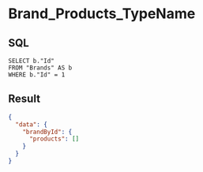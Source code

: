 # Brand_Products_TypeName

## SQL

```text
SELECT b."Id"
FROM "Brands" AS b
WHERE b."Id" = 1
```

## Result

```json
{
  "data": {
    "brandById": {
      "products": []
    }
  }
}
```

